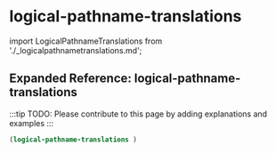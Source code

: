# logical-pathname-translations

import LogicalPathnameTranslations from './_logicalpathnametranslations.md';

<LogicalPathnameTranslations />

## Expanded Reference: logical-pathname-translations

:::tip
TODO: Please contribute to this page by adding explanations and examples
:::

```lisp
(logical-pathname-translations )
```
